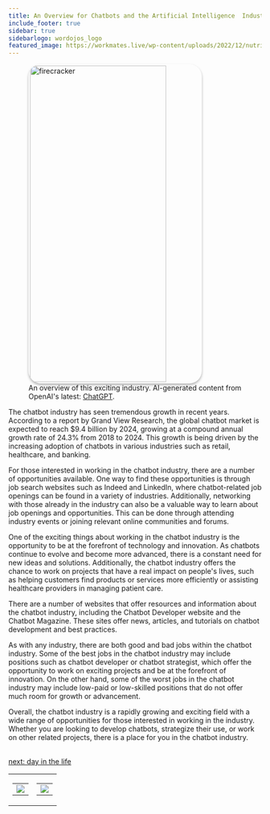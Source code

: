 ```yaml
---
title: An Overview for Chatbots and the Artificial Intelligence  Industry
include_footer: true
sidebar: true
sidebarlogo: wordojos_logo
featured_image: https://workmates.live/wp-content/uploads/2022/12/nutritionist-5-scaled.jpg
---
```

<figure>
    <img src='/uploads/small/chatbots.jpg' style="width: 80%;height: 630px;padding: 3px; box-shadow: 0 3px 5px rgba(0,0,0,.3);border-radius: 25px;overflow: hidden;border: none;" align="middle"; alt='firecracker';/>
    <figcaption>An overview of this exciting industry. AI-generated content from OpenAI's latest: <a href="https://openai.com/blog/chatgpt/" >ChatGPT</a>.</figcaption>
</figure>
<p>
The chatbot industry has seen tremendous growth in recent years. According to a report by Grand View Research, the global chatbot market is expected to reach $9.4 billion by 2024, growing at a compound annual growth rate of 24.3% from 2018 to 2024. This growth is being driven by the increasing adoption of chatbots in various industries such as retail, healthcare, and banking.

For those interested in working in the chatbot industry, there are a number of opportunities available. One way to find these opportunities is through job search websites such as Indeed and LinkedIn, where chatbot-related job openings can be found in a variety of industries. Additionally, networking with those already in the industry can also be a valuable way to learn about job openings and opportunities. This can be done through attending industry events or joining relevant online communities and forums.

One of the exciting things about working in the chatbot industry is the opportunity to be at the forefront of technology and innovation. As chatbots continue to evolve and become more advanced, there is a constant need for new ideas and solutions. Additionally, the chatbot industry offers the chance to work on projects that have a real impact on people's lives, such as helping customers find products or services more efficiently or assisting healthcare providers in managing patient care.

There are a number of websites that offer resources and information about the chatbot industry, including the Chatbot Developer website and the Chatbot Magazine. These sites offer news, articles, and tutorials on chatbot development and best practices.

As with any industry, there are both good and bad jobs within the chatbot industry. Some of the best jobs in the chatbot industry may include positions such as chatbot developer or chatbot strategist, which offer the opportunity to work on exciting projects and be at the forefront of innovation. On the other hand, some of the worst jobs in the chatbot industry may include low-paid or low-skilled positions that do not offer much room for growth or advancement.

Overall, the chatbot industry is a rapidly growing and exciting field with a wide range of opportunities for those interested in working in the industry. Whether you are looking to develop chatbots, strategize their use, or work on other related projects, there is a place for you in the chatbot industry.

<br>
<a href="https://workdojos.com/chatbots/day-in-the-life">next: day in the life</a>
</p>
<table border="0" cellpadding="0" cellspacing="0" width="600" id="templateColumns">
    <tr>
        <td align="center" valign="top" width="50%" class="templateColumnContainer">
            <table border="0" cellpadding="10" cellspacing="0" height="100%" width="100px">
                <tr>
                    <td class="leftColumnContent">
                      <a href="https://chatbots.workdojos.com">
                        <img src="/uploads/d.svg" class="columnImage" />
                    </td>
                </tr>
            </table>
        </td>
        <td align="center" valign="top" width="50%" class="templateColumnContainer">
            <table border="0" cellpadding="10" cellspacing="0" height="100%" width="100px">
                <tr>
                    <td class="rightColumnContent">
                      <a href="https://videogamers.workdojos.com">
                        <img src="/uploads/randomdojo.svg" class="columnImage" />
                    </td>
            </table>
        </td>
    </tr>
</table>